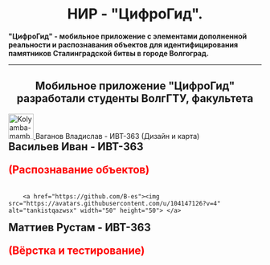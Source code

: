 <h1 align="center">НИР - "ЦифроГид".</h1>

<p style="font-weight:bold">"ЦифроГид" - мобильное приложение с элементами дополненной реальности и распознавания объектов для идентифицирования памятников Сталинградской битвы в городе Волгоград.</p>

---
<h2 align="center">
Мобильное приложение "ЦифроГид" разработали студенты ВолгГТУ, факультета 
</h2>
<div style="display:block;">
<a href="https://github.com/VladislavGrom1"><img src="https://avatars.githubusercontent.com/u/108086934?v=4" alt="Kolyamba-mamba" width="50" height="50"> </a>
        <span >Ваганов Владислав - ИВТ-363</span>
        <span color="red">(Дизайн и карта)</span>
    
    
</div>
<div style="display:block;">
    <div style="display:inline-block; font-weight:bold; font-size:1.3rem;">
        <span>Васильев Иван - ИВТ-363</span>
        <p style="color:red">(Распознавание объектов)</p>
    </div>
    
        <a href="https://github.com/B-es"><img src="https://avatars.githubusercontent.com/u/104147126?v=4" alt="tankistqazwsx" width="50" height="50"> </a>
    
</div>
<div style="display:block;">
    <div style="display:inline-block; font-weight:bold; font-size:1.3rem;">
        <span>Маттиев Рустам - ИВТ-363</span>
        <p style="color:red">(Вёрстка и тестирование)</p>
    </div>
    <!--
        <a href="https://github.com/lizard222"><img src="https://avatars.githubusercontent.com/u/108584139?v=4" alt="tankistqazwsx" width="50" height="50"> </a>
    
</div>
<div style="display:block;">
    <div style="display:inline-block; font-weight:bold; font-size:1.3rem;">
        <span>Челядинов Дмитрий - ИВТ-363</span>
        <p style="color:red">(Дополненная реальность)</p>
    </div>
        
            <a href="https://github.com/Chilik78"><img src="https://avatars.githubusercontent.com/u/104494266?v=4" alt="tankistqazwsx" width="50" height="50"></a>
        
</div>

---

<div style="display:block; font-weight:bold; font-size:1.3rem;">
<span>Скоробогатченко Дмитрий Анатольевич</span>
<p style="color:red">(Научный руководитель проекта)</p>
</div>

---


### В мобильном приложении функционируют 3 модуля:
1) Режим сканирования для определения объекта в режиме реального времени
> _Режим сканирования включает в себя 4 различных модели на выбор для определения объекта/его ключевых точек._
2) Интерактивная карта "Яндекс-Карты"
> _В режиме интерактивной карты исходные координаты выставлены на высотный корпус ВолгГТУ. На данный момент функционирует только возможность пролистывания карты._
3) Режим дополненной реальности с отображением 3d-объектов в реальном времени
> _В режиме дополненной реальности в координатах пользователя генерируется 3d объект исторического фото._

---

### Для запуска приложения понадобится:
1) Установить [Flutter](https://docs.flutter.dev/get-started/install) последней версии
2) Установить [VSCode](https://code.visualstudio.com) или [Android Studio](https://developer.android.com/studio) с плагином Flutter
- Или создать эмулятор и запустить любым доступным способом из документации
- Или скомпилировать apk с помощью команды:
```bash
flutter build apk --release --no-tree-shake-icons --no-shrink --no-color -t lib/main.dart
```

### Установка приложения на Android смартфон
1) Скачайте APK-файл мобильного приложения на смартфон Android
2) Установите APK-файл через проводник
3) Запустите "ЦифроГид"

**_P.S Для запуска модуля дополненной реальности потребуется дополнительная установка AR-Google на смартфон. При этом AR-Google поддерживает ограниченный набор смартфонов._**


